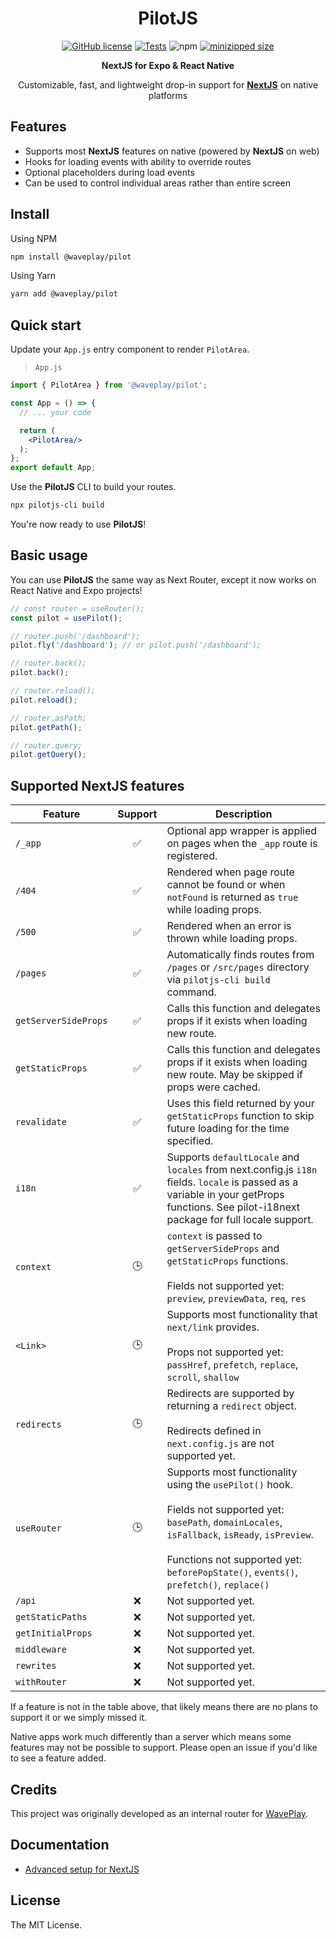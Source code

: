 <h1 align="center">PilotJS</h1>

<div align="center">

[![GitHub license](https://img.shields.io/github/license/Wave-Play/pilot?style=flat)](https://github.com/Wave-Play/pilot/blob/main/LICENSE) [![Tests](https://github.com/Wave-Play/pilot/workflows/CI/badge.svg)](https://github.com/Wave-Play/pilot/actions) ![npm](https://img.shields.io/npm/v/@waveplay/pilot) [![minizipped size](https://badgen.net/bundlephobia/minzip/@waveplay/pilot)](https://bundlephobia.com/result?p=@waveplay/pilot)

**NextJS for Expo & React Native**

Customizable, fast, and lightweight drop-in support for **[NextJS](https://nextjs.org/)** on native platforms

</div>

## Features

- Supports most **NextJS** features on native (powered by **NextJS** on web)
- Hooks for loading events with ability to override routes
- Optional placeholders during load events
- Can be used to control individual areas rather than entire screen

## Install

Using NPM

```bash
npm install @waveplay/pilot
```

Using Yarn

```bash
yarn add @waveplay/pilot
```

## Quick start

Update your `App.js` entry component to render `PilotArea`.

> `App.js`
```jsx
import { PilotArea } from '@waveplay/pilot';

const App = () => {
  // ... your code

  return (
    <PilotArea/>
  );
};
export default App;
```

Use the **PilotJS** CLI to build your routes.

```bash
npx pilotjs-cli build
```

You're now ready to use **PilotJS**!

## Basic usage

You can use **PilotJS** the same way as Next Router, except it now works on React Native and Expo projects!

```ts
// const router = useRouter();
const pilot = usePilot();

// router.push('/dashboard');
pilot.fly('/dashboard'); // or pilot.push('/dashboard');

// router.back();
pilot.back();

// router.reload();
pilot.reload();

// router.asPath;
pilot.getPath();

// router.query;
pilot.getQuery();
```

## Supported NextJS features

| Feature              | Support             | Description |
|----------------------|---------------------|-------------|
| `/_app`               | <center>✅</center> | Optional app wrapper is applied on pages when the `_app` route is registered. |
| `/404`               | <center>✅</center> | Rendered when page route cannot be found or when `notFound` is returned as `true` while loading props. |
| `/500`               | <center>✅</center> | Rendered when an error is thrown while loading props. |
| `/pages`             | <center>✅</center> | Automatically finds routes from `/pages` or `/src/pages` directory via `pilotjs-cli build` command. |
| `getServerSideProps` | <center>✅</center> | Calls this function and delegates props if it exists when loading new route. |
| `getStaticProps`     | <center>✅</center> | Calls this function and delegates props if it exists when loading new route. May be skipped if props were cached. |
| `revalidate`         | <center>✅</center> | Uses this field returned by your `getStaticProps` function to skip future loading for the time specified. |
| `i18n`               | <center>✅</center> | Supports `defaultLocale` and `locales` from next.config.js `i18n` fields. `locale` is passed as a variable in your getProps functions. See pilot-i18next package for full locale support. |
| `context`            | <center>🕒</center> | `context` is passed to `getServerSideProps` and `getStaticProps` functions.<br/><br/>Fields not supported yet:<br/>`preview`, `previewData`, `req`, `res` |
| `<Link>`             | <center>🕒</center> | Supports most functionality that `next/link` provides.<br/><br/>Props not supported yet:<br/>`passHref`, `prefetch`, `replace`, `scroll`, `shallow` |
| `redirects`             | <center>🕒</center> | Redirects are supported by returning a `redirect` object.<br/><br/>Redirects defined in `next.config.js` are not supported yet. |
| `useRouter`          | <center>🕒</center> | Supports most functionality using the `usePilot()` hook.<br/><br/>Fields not supported yet:<br/>`basePath`, `domainLocales`, `isFallback`, `isReady`, `isPreview`.<br/><br/>Functions not supported yet:<br/>`beforePopState()`, `events()`, `prefetch()`, `replace()` |
| `/api`     | <center>❌</center> | Not supported yet. |
| `getStaticPaths`     | <center>❌</center> | Not supported yet. |
| `getInitialProps`    | <center>❌</center> | Not supported yet. |
| `middleware`           | <center>❌</center> | Not supported yet. |
| `rewrites`           | <center>❌</center> | Not supported yet. |
| `withRouter`         | <center>❌</center> | Not supported yet. |

If a feature is not in the table above, that likely means there are no plans to support it or we simply missed it. 

Native apps work much differently than a server which means some features may not be possible to support. Please open an issue if you'd like to see a feature added.

## Credits

This project was originally developed as an internal router for [WavePlay](https://waveplay.com).

## Documentation

- [Advanced setup for NextJS](https://github.com/Wave-Play/pilot/blob/main/docs/advanced-nextjs.md)

## License

The MIT License.
